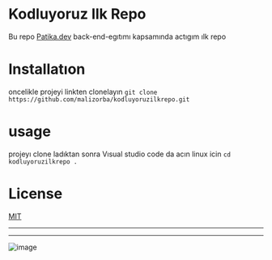 # Kodluyoruz Ilk Repo
Bu repo [Patika.dev](https://www.patika.dev/) back-end-egıtımı kapsamında actıgım ılk repo

# Installatıon
oncelikle projeyi linkten clonelayın
` git clone https://github.com/malizorba/kodluyoruzilkrepo.git `

# usage
projeyı clone ladıktan sonra Vısual studio code da acın
linux icin
` cd kodluyoruzilkrepo . `

# License 
[MIT](https://opensource.org/licenses/MIT)

-----------------------------------
----------------------------------

![image](https://picsum.photos/200/300)